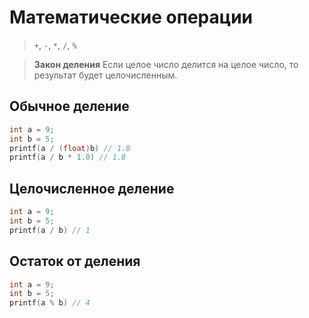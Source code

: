 ﻿# Математические операции

> `+`, `-`, `*`, `/`, `%`

> **Закон деления**
> Если целое число делится на целое число, то результат будет целочисленным.

## Обычное деление

```c
int a = 9;
int b = 5;
printf(a / (float)b) // 1.8
printf(a / b * 1.0) // 1.8
```

## Целочисленное деление

```c
int a = 9;
int b = 5;
printf(a / b) // 1
```

## Остаток от деления

```c
int a = 9;
int b = 5;
printf(a % b) // 4
```
